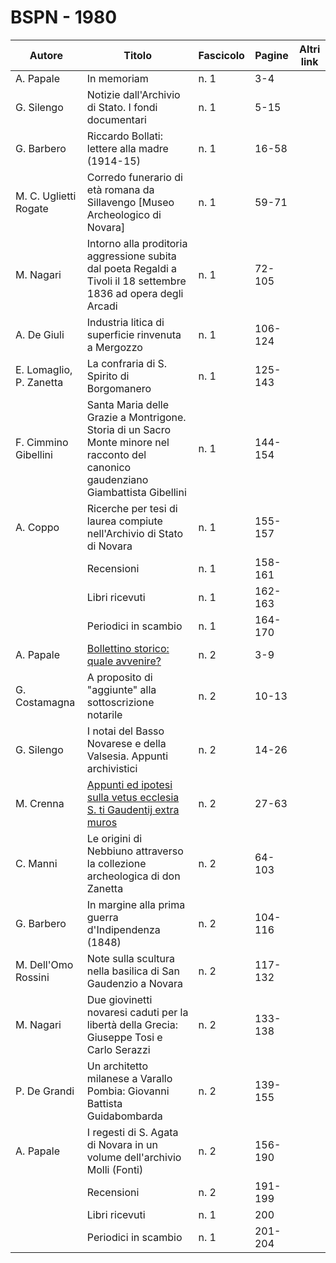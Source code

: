 # BSPN - 1980

| Autore                  | Titolo                                                                                                                              | Fascicolo | Pagine  | Altri link |
|-------------------------|-------------------------------------------------------------------------------------------------------------------------------------|-----------|---------|------------|
| A. Papale               | In memoriam                                                                                                                         | n. 1      | 3-4     |            |
| G. Silengo              | Notizie dall'Archivio di Stato. I fondi documentari                                                                                 | n. 1      | 5-15    |            |
| G. Barbero              | Riccardo Bollati: lettere alla madre (1914-15)                                                                                      | n. 1      | 16-58   |            |
| M. C. Uglietti Rogate   | Corredo funerario di età romana da Sillavengo [Museo Archeologico di Novara]                                                        | n. 1      | 59-71   |            |
| M. Nagari               | Intorno alla proditoria aggressione subita dal poeta Regaldi a Tivoli il 18 settembre 1836 ad opera degli Arcadi                    | n. 1      | 72-105  |            |
| A. De Giuli             | Industria litica di superficie rinvenuta a Mergozzo                                                                                 | n. 1      | 106-124 |            |
| E. Lomaglio, P. Zanetta | La confraria di S. Spirito di Borgomanero                                                                                           | n. 1      | 125-143 |            |
| F. Cimmino Gibellini    | Santa Maria delle Grazie a Montrigone. Storia di un Sacro Monte minore nel racconto del canonico gaudenziano Giambattista Gibellini | n. 1      | 144-154 |            |
| A. Coppo                | Ricerche per tesi di laurea compiute nell'Archivio di Stato di Novara                                                               | n. 1      | 155-157 |            |
|                         | Recensioni                                                                                                                          | n. 1      | 158-161 |            |
|                         | Libri ricevuti                                                                                                                      | n. 1      | 162-163 |            |
|                         | Periodici in scambio                                                                                                                | n. 1      | 164-170 |            |
| A. Papale               | [Bollettino storico: quale avvenire?](http://www.ssno.it/SSN/ssn_ssn06.html)                                                        | n. 2      | 3-9     |            |
| G. Costamagna           | A proposito di "aggiunte" alla sottoscrizione notarile                                                                              | n. 2      | 10-13   |            |
| G. Silengo              | I notai del Basso Novarese e della Valsesia. Appunti archivistici                                                                   | n. 2      | 14-26   |            |
| M. Crenna               | [Appunti ed ipotesi sulla vetus ecclesia S. ti Gaudentij extra muros](https://en.calameo.com/read/004733128511ea5d03196)            | n. 2      | 27-63   |            |
| C. Manni                | Le origini di Nebbiuno attraverso la collezione archeologica di don Zanetta                                                         | n. 2      | 64-103  |            |
| G. Barbero              | In margine alla prima guerra d'Indipendenza (1848)                                                                                  | n. 2      | 104-116 |            |
| M. Dell'Omo Rossini     | Note sulla scultura nella basilica di San Gaudenzio a Novara                                                                        | n. 2      | 117-132 |            |
| M. Nagari               | Due giovinetti novaresi caduti per la libertà della Grecia: Giuseppe Tosi e Carlo Serazzi                                           | n. 2      | 133-138 |            |
| P. De Grandi            | Un architetto milanese a Varallo Pombia: Giovanni Battista Guidabombarda                                                            | n. 2      | 139-155 |            |
| A. Papale               | I regesti di S. Agata di Novara in un volume dell'archivio Molli (Fonti)                                                            | n. 2      | 156-190 |            |
|                         | Recensioni                                                                                                                          | n. 2      | 191-199 |            |
|                         | Libri ricevuti                                                                                                                      | n. 1      | 200     |            |
|                         | Periodici in scambio                                                                                                                | n. 1      | 201-204 |            |
